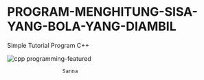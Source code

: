 # PROGRAM-MENGHITUNG-SISA-YANG-BOLA-YANG-DIAMBIL
Simple Tutorial Program C++

![cpp programming-featured](https://user-images.githubusercontent.com/45529723/55275865-13a23580-531f-11e9-9af2-3718f818278b.jpg)

                      Sanna
